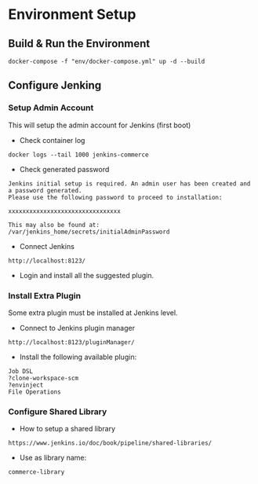 # Environment Setup

## Build & Run the Environment
```
docker-compose -f "env/docker-compose.yml" up -d --build
```

## Configure Jenking

### Setup Admin Account
This will setup the admin account for Jenkins (first boot)

- Check container log
```
docker logs --tail 1000 jenkins-commerce
```

- Check generated password
```
Jenkins initial setup is required. An admin user has been created and a password generated.
Please use the following password to proceed to installation:

xxxxxxxxxxxxxxxxxxxxxxxxxxxxxxxx

This may also be found at: /var/jenkins_home/secrets/initialAdminPassword
```

- Connect Jenkins
```
http://localhost:8123/
```

- Login and install all the suggested plugin.

### Install Extra Plugin
Some extra plugin must be installed at Jenkins level.

- Connect to Jenkins plugin manager
```
http://localhost:8123/pluginManager/
```

- Install the following available plugin:
```
Job DSL
?clone-workspace-scm
?envinject
File Operations
```

### Configure Shared Library
- How to setup a shared library
```
https://www.jenkins.io/doc/book/pipeline/shared-libraries/
```
- Use as library name:
```
commerce-library
```
